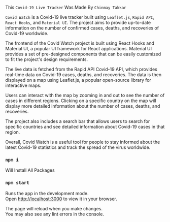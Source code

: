 This `Covid-19 Live Tracker` Was Made By `Chinmay Takkar`

`Covid Watch` is a Covid-19 live tracker built using `Leaflet.js`, `Rapid API`, `React Hooks`, and `Material UI`. The project aims to provide up-to-date information on the number of confirmed cases, deaths, and recoveries of Covid-19 worldwide.

The frontend of the Covid Watch project is built using React Hooks and Material UI, a popular UI framework for React applications. Material UI provides a set of pre-designed components that can be easily customized to fit the project's design requirements.

The live data is fetched from the Rapid API Covid-19 API, which provides real-time data on Covid-19 cases, deaths, and recoveries. The data is then displayed on a map using Leaflet.js, a popular open-source library for interactive maps.

Users can interact with the map by zooming in and out to see the number of cases in different regions. Clicking on a specific country on the map will display more detailed information about the number of cases, deaths, and recoveries.

The project also includes a search bar that allows users to search for specific countries and see detailed information about Covid-19 cases in that region.

Overall, Covid Watch is a useful tool for people to stay informed about the latest Covid-19 statistics and track the spread of the virus worldwide.

### `npm i`

Will Install All Packages

### `npm start`

Runs the app in the development mode.\
Open [http://localhost:3000](http://localhost:3000) to view it in your browser.

The page will reload when you make changes.\
You may also see any lint errors in the console.

